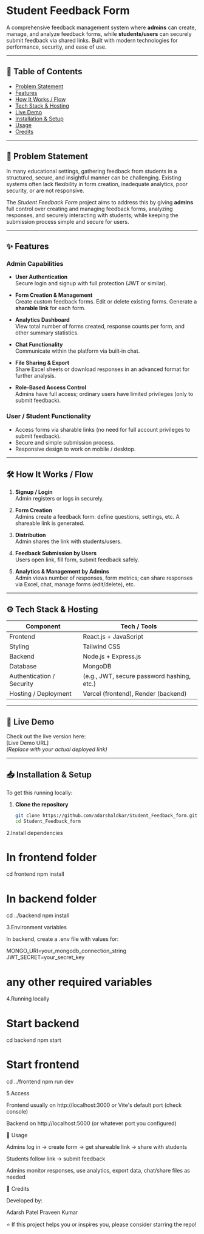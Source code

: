 # Student Feedback Form

A comprehensive feedback management system where **admins** can create, manage, and analyze feedback forms, while **students/users** can securely submit feedback via shared links. Built with modern technologies for performance, security, and ease of use.

---

## 📄 Table of Contents

- [Problem Statement](#problem-statement)  
- [Features](#features)  
- [How It Works / Flow](#how-it-works--flow)  
- [Tech Stack & Hosting](#tech-stack--hosting)  
- [Live Demo](#live-demo)  
- [Installation & Setup](#installation--setup)  
- [Usage](#usage)  
- [Credits](#credits)

---

## 🧮 Problem Statement

In many educational settings, gathering feedback from students in a structured, secure, and insightful manner can be challenging. Existing systems often lack flexibility in form creation, inadequate analytics, poor security, or are not responsive.  

The *Student Feedback Form* project aims to address this by giving **admins** full control over creating and managing feedback forms, analyzing responses, and securely interacting with students; while keeping the submission process simple and secure for users.

---

## ✨ Features

### Admin Capabilities

- **User Authentication**  
  Secure login and signup with full protection (JWT or similar).  

- **Form Creation & Management**  
  Create custom feedback forms. Edit or delete existing forms. Generate a **sharable link** for each form.

- **Analytics Dashboard**  
  View total number of forms created, response counts per form, and other summary statistics.

- **Chat Functionality**  
  Communicate within the platform via built‐in chat.

- **File Sharing & Export**  
  Share Excel sheets or download responses in an advanced format for further analysis.

- **Role‐Based Access Control**  
  Admins have full access; ordinary users have limited privileges (only to submit feedback).

### User / Student Functionality

- Access forms via sharable links (no need for full account privileges to submit feedback).  
- Secure and simple submission process.  
- Responsive design to work on mobile / desktop.

---

## 🛠️ How It Works / Flow

1. **Signup / Login**  
   Admin registers or logs in securely.  

2. **Form Creation**  
   Admins create a feedback form: define questions, settings, etc. A shareable link is generated.

3. **Distribution**  
   Admin shares the link with students/users.

4. **Feedback Submission by Users**  
   Users open link, fill form, submit feedback safely.

5. **Analytics & Management by Admins**  
   Admin views number of responses, form metrics; can share responses via Excel, chat, manage forms (edit/delete), etc.

---

## ⚙ Tech Stack & Hosting

| Component | Tech / Tools |
|-----------|---------------|
| Frontend | React.js + JavaScript |
| Styling | Tailwind CSS |
| Backend | Node.js + Express.js |
| Database | MongoDB |
| Authentication / Security | (e.g., JWT, secure password hashing, etc.) |
| Hosting / Deployment | Vercel (frontend), Render (backend) |

---

## 🔗 Live Demo

Check out the live version here:  
[Live Demo URL]  
*(Replace with your actual deployed link)*

---

## 📥 Installation & Setup

To get this running locally:

1. **Clone the repository**

   ```bash
   git clone https://github.com/adarshaldkar/Student_Feedback_form.git
   cd Student_Feedback_form
2.Install dependencies
# In frontend folder
cd frontend
npm install

# In backend folder
cd ../backend
npm install

3.Environment variables

In backend, create a .env file with values for:

MONGO_URI=your_mongodb_connection_string
JWT_SECRET=your_secret_key
# any other required variables

4.Running locally
# Start backend
cd backend
npm start

# Start frontend
cd ../frontend
npm run dev


5.Access

Frontend usually on http://localhost:3000 or Vite's default port (check console)

Backend on http://localhost:5000 (or whatever port you configured)

🧭 Usage

Admins log in → create form → get shareable link → share with students

Students follow link → submit feedback

Admins monitor responses, use analytics, export data, chat/share files as needed

🙌 Credits

Developed by:

Adarsh Patel
Praveen Kumar

⭐ If this project helps you or inspires you, please consider starring the repo!

